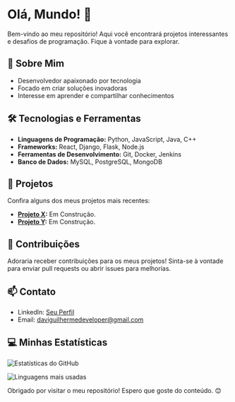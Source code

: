 # Olá, Mundo! 👋

Bem-vindo ao meu repositório! Aqui você encontrará projetos interessantes e desafios de programação. Fique à vontade para explorar.

## 🚀 Sobre Mim

- Desenvolvedor apaixonado por tecnologia
- Focado em criar soluções inovadoras
- Interesse em aprender e compartilhar conhecimentos

## 🛠️ Tecnologias e Ferramentas

- **Linguagens de Programação:** Python, JavaScript, Java, C++
- **Frameworks:** React, Django, Flask, Node.js
- **Ferramentas de Desenvolvimento:** Git, Docker, Jenkins
- **Banco de Dados:** MySQL, PostgreSQL, MongoDB

## 📂 Projetos

Confira alguns dos meus projetos mais recentes:

- **[Projeto X](link_para_projeto):** Em Construção.
- **[Projeto Y](link_para_projeto):** Em Construção.

## 🤝 Contribuições

Adoraria receber contribuições para os meus projetos! Sinta-se à vontade para enviar pull requests ou abrir issues para melhorias.

## 📫 Contato

- LinkedIn: [Seu Perfil](https://www.linkedin.com/in/davi-guilherme-oliveira-494847303/)
- Email: daviguilhermedeveloper@gmail.com

## 💻 Minhas Estatísticas

![Estatísticas do GitHub](https://github-readme-stats.vercel.app/api?username=seu-usuario-github&show_icons=true&theme=dracula)

![Linguagens mais usadas](https://github-readme-stats.vercel.app/api/top-langs/?username=seu-usuario-github&layout=compact&theme=dracula)

Obrigado por visitar o meu repositório! Espero que goste do conteúdo. 😊

